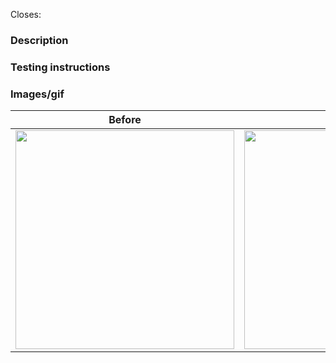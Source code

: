 <!-- Remember about a good descriptive title. -->

Closes: 
<!-- Id number of the GitHub issue this PR addresses. -->

### Description
<!-- Take the time to write a good summary. Why is it needed? What does it do? When fixing bugs try to avoid just writing “See original issue” – clarify what the problem was and how you’ve fixed it. -->


### Testing instructions
<!-- Step by step testing instructions. When necessary break out individual scenarios that need testing, consider including a checklist for the reviewer to go through. -->



### Images/gif
<!-- Include before and after images or gifs when appropriate. -->

| Before | After |
| ---- | ---- |
| <img src="" width="350"/> | <img src="" width="350"/> |


<!-- Pull request guidelines: https://github.com/woocommerce/woocommerce-android/blob/develop/docs/pull-request-guidelines.md -->

